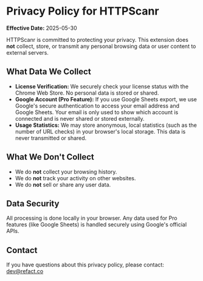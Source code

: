 # Privacy Policy for HTTPScanr

**Effective Date:** 2025-05-30

HTTPScanr is committed to protecting your privacy. This extension does **not** collect, store, or transmit any personal browsing data or user content to external servers.

## What Data We Collect

- **License Verification:** We securely check your license status with the Chrome Web Store. No personal data is stored or shared.
- **Google Account (Pro Feature):** If you use Google Sheets export, we use Google's secure authentication to access your email address and Google Sheets. Your email is only used to show which account is connected and is never shared or stored externally.
- **Usage Statistics:** We may store anonymous, local statistics (such as the number of URL checks) in your browser's local storage. This data is never transmitted or shared.

## What We Don't Collect

- We do **not** collect your browsing history.
- We do **not** track your activity on other websites.
- We do **not** sell or share any user data.

## Data Security

All processing is done locally in your browser. Any data used for Pro features (like Google Sheets) is handled securely using Google's official APIs.

## Contact

If you have questions about this privacy policy, please contact: dev@refact.co
